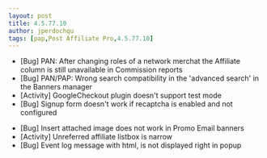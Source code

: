 ```yaml
---
layout: post
title: 4.5.77.10
author: jperdochqu
tags: [pap,Post Affiliate Pro,4.5.77.10]
---
```


- [Bug] PAN: After changing roles of a network merchat the Affiliate column is still unavailable in Commission reports
- [Bug] PAN/PAP: Wrong search compatibility in the 'advanced search' in the Banners manager
- [Activity] GoogleCheckout plugin doesn't support test mode
- [Bug] Signup form doesn't work if recaptcha is enabled and not configured

<!--more-->

- [Bug] Insert attached image  does not work in Promo Email banners
- [Activity] Unreferred affiliate listbox is narrow
- [Bug] Event log message with html, is not displayed right in popup
